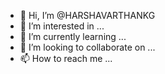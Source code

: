 - 👋 Hi, I’m @HARSHAVARTHANKG
- 👀 I’m interested in ...
- 🌱 I’m currently learning ...
- 💞️ I’m looking to collaborate on ...
- 📫 How to reach me ...

<!---
HARSHAVARTHANKG/HARSHAVARTHANKG is a ✨ special ✨ repository because its `README.md` (this file) appears on your GitHub profile.
You can click the Preview link to take a look at your changes.
--->

